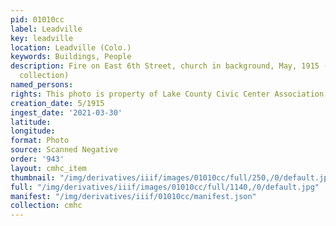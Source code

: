 ```yaml
---
pid: 01010cc
label: Leadville
key: leadville
location: Leadville (Colo.)
keywords: Buildings, People
description: Fire on East 6th Street, church in background, May, 1915 (Mrs. Roberts'
  collection)
named_persons: 
rights: This photo is property of Lake County Civic Center Association.
creation_date: 5/1915
ingest_date: '2021-03-30'
latitude: 
longitude: 
format: Photo
source: Scanned Negative
order: '943'
layout: cmhc_item
thumbnail: "/img/derivatives/iiif/images/01010cc/full/250,/0/default.jpg"
full: "/img/derivatives/iiif/images/01010cc/full/1140,/0/default.jpg"
manifest: "/img/derivatives/iiif/01010cc/manifest.json"
collection: cmhc
---
```


